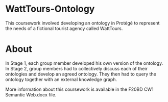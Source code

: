 ﻿# WattTours-Ontology
This coursework involved developing an ontology in Protégé to represent the needs of a fictional tourist agency called WattTours.

# About
In Stage 1, each group member developed his own version of the ontology.
In Stage 2, group members had to collectively discuss each of their ontologies and develop an agreed ontology. They then had to query the ontology together with an external knowledge graph.

More information about this coursework is available in the F20BD CW1 Semantic Web.docx file.
